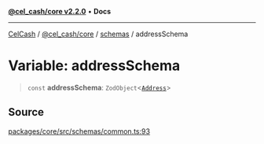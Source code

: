 [**@cel_cash/core v2.2.0**](../../README.md) • **Docs**

***

[CelCash](../../../../packages.md) / [@cel\_cash/core](../../README.md) / [schemas](../README.md) / addressSchema

# Variable: addressSchema

> `const` **addressSchema**: `ZodObject`\<[`Address`](../../types/type-aliases/Address.md)\>

## Source

[packages/core/src/schemas/common.ts:93](https://github.com/Pyxlab/celcash/blob/b57c7034bd65dcd5b083f272f9cfe6cc4ff73f7b/packages/core/src/schemas/common.ts#L93)
